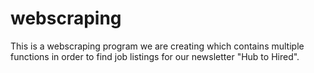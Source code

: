 # webscraping

This is a webscraping program we are creating which contains multiple functions in order to find job listings for our newsletter "Hub to Hired".
